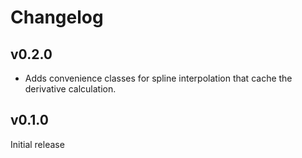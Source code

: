 Changelog
=========

v0.2.0
-------
- Adds convenience classes for spline interpolation that cache the derivative calculation.


v0.1.0
------
Initial release
